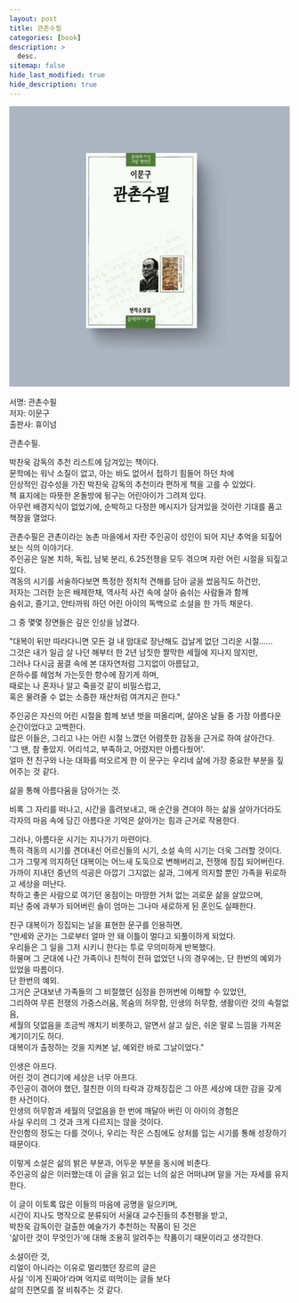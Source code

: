 ```yaml
---
layout: post
title: 관촌수필
categories: [book]
description: >
  desc.
sitemap: false
hide_last_modified: true
hide_description: true
---
```


  
![](/assets/img/posts/from_tistory/006.jpg)
  


서명: 관촌수필  
저자: 이문구  
출판사: 휴이넘  


관촌수필.  
  
박찬욱 감독의 추천 리스트에 담겨있는 책이다.  
문학에는 워낙 소질이 없고, 아는 바도 없어서 접하기 힘들어 하던 차에  
인상적인 감수성을 가진 박찬욱 감독의 추천이라 편하게 책을 고를 수 있었다.  
책 표지에는 따뜻한 온돌방에 뒹구는 어린아이가 그려져 있다.  
아무런 배경지식이 없었기에, 순박하고 다정한 메시지가 담겨있을 것이란 기대를 품고 책장을 열었다.  
  
관촌수필은 관촌이라는 농촌 마을에서 자란 주인공이 성인이 되어 지난 추억을 되짚어 보는 식의 이야기다.  
주인공은 일본 치하, 독립, 남북 분리, 6.25전쟁을 모두 겪으며 자란 어린 시절을 되짚고 있다.  
격동의 시기를 서술하다보면 특정한 정치적 견해를 담아 글을 썼음직도 하건만,  
저자는 그러한 눈은 배제한채, 역사적 사건 속에 살아 숨쉬는 사람들과 함께  
숨쉬고, 즐기고, 안타까워 하던 어린 아이의 독백으로 소설을 한 가득 채운다.  
  
그 중 몇몇 장면들은 깊은 인상을 남겼다.  
  
"대복이 뒤만 따라다니면 모든 걸 내 맘대로 장난해도 겁날게 없던 그리운 시절......  
그것은 내가 일곱 살 나던 해부터 한 2년 남짓한 짤막한 세월에 지나지 않지만,  
그러나 다시금 꿈결 속에 본 대자연처럼 그지없이 아름답고,  
은하수를 헤엄쳐 가는듯한 향수에 잠기게 하며,  
때로는 나 혼자나 알고 죽을것 같이 비밀스럽고,   
혹은 물려줄 수 없는 소중한 재산처럼 여겨지곤 한다."  
  
주인공은 자신의 어린 시절을 함께 보낸 벗을 떠올리며, 살아온 날들 중 가장 아름다운 순간이었다고 고백한다.  
많은 이들은, 그리고 나는 어린 시절 느꼈던 어렴풋한 감동을 근거로 하여 살아간다.  
'그 땐, 참 좋았지. 어리석고, 부족하고, 어렸지만 아름다웠어'.  
얼마 전 친구와 나눈 대화를 떠오르게 한 이 문구는 우리네 삶에 가장 중요한 부분을 짚어주는 것 같다.  
  
삶을 통해 아름다움을 담아가는 것.  
  
비록 그 자리를 떠나고, 시간을 흘려보내고, 매 순간을 견뎌야 하는 삶을 살아가더라도  
각자의 마음 속에 담긴 아름다운 기억은 살아가는 힘과 근거로 작용한다.  
  
그러나, 아름다운 시기는 지나가기 마련이다.  
특히 격동의 시기를 견뎌내신 어르신들의 시기, 소설 속의 시기는 더욱 그러할 것이다.  
그가 그렇게 의지하던 대복이는 어느새 도둑으로 변해버리고, 전쟁에 징집 되어버린다.  
가까이 지내던 중년의 석공은 아깝기 그지없는 삶과, 그에게 의지할 뿐인 가족을 뒤로하고 세상을 떠난다.  
착하고 좋은 사람으로 여기던 옹점이는 마땅한 거처 없는 괴로운 삶을 살았으며,  
피난 중에 과부가 되어버린 솔이 엄마는 그나마 새로하게 된 혼인도 실패한다.  
  
친구 대복이가 징집되는 날을 표현한 문구를 인용하면,  
"만세와 군가는 그로부터 얼마 안 돼 이틀이 멀다고 되풀이하게 되었다.  
우리들은 그 일을 그저 시키니 한다는 투로 무의미하게 반복했다.  
하물며 그 군대에 나간 가족이나 친척이 전혀 없었던 나의 경우에는, 단 한번의 예외가 있었을 따름이다.  
단 한번의 예외.  
그거은 군대보낸 가족들의 그 비절했던 심정을 한꺼번에 이해할 수 있었던,  
그리하여 무른 전쟁의 가증스러움, 목숨의 허무함, 인생의 허무함, 생활이란 것의 속절없음,  
세월의 덧없음을 조금씩 깨치기 비롯하고, 알면서 살고 싶은, 쉬운 말로 느낌을 가져온 계기이기도 하다.  
대복이가 출정하는 것을 지켜본 날, 예외란 바로 그날이었다."  
  
인생은 아프다.  
어린 것이 견디기에 세상은 너무 아프다.  
주인공이 겪어야 했던, 절친한 이의 타락과 강제징집은 그 아픈 세상에 대한 감을 갖게 한 사건이다.  
인생의 허무함과 세월의 덧없음을 한 번에 깨달아 버린 이 아이의 경험은  
사실 우리의 그 것과 크게 다르지는 않을 것이다.  
잔인함의 정도는 다를 것이나, 우리는 작은 스침에도 상처를 입는 시기를 통해 성장하기 때문이다.  
  
이렇게 소설은 삶의 밝은 부분과, 어두운 부분을 동시에 비춘다.  
주인공의 삶은 이러했는데 이 글을 읽고 있는 너의 삶은 어떠냐며 말을 거는 자세를 유지한다.  
  
이 글이 이토록 많은 이들의 마음에 공명을 일으키며,   
시간이 지나도 명작으로 분류되어 서울대 교수진들의 추천평을 받고,   
박찬욱 감독이란 걸출한 예술가가 추천하는 작품이 된 것은  
'삶이란 것이 무엇인가'에 대해 조용히 알려주는 작품이기 때문이라고 생각한다.  
  
소설이란 것,   
리얼이 아니라는 이유로 멀리했던 장르의 글은  
사실 '이게 진짜야'라며 억지로 떠먹이는 글들 보다  
삶의 진면모를 잘 비춰주는 것 같다.  



